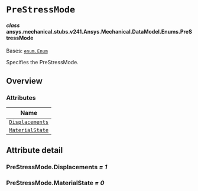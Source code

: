 # `PreStressMode`



#### *class* ansys.mechanical.stubs.v241.Ansys.Mechanical.DataModel.Enums.PreStressMode

Bases: [`enum.Enum`](https://docs.python.org/3/library/enum.html#enum.Enum)

Specifies the PreStressMode.

<!-- !! processed by numpydoc !! -->

<a id="overview"></a>

## Overview

### Attributes

| Name |
| ------------------------------------------------------------------------------------------------------------------------ |
| [`Displacements`](../../../../../v242/Ansys/Mechanical/DataModel/Enums/PreStressMode.md#PreStressMode.Displacements) |
| [`MaterialState`](../../../../../v242/Ansys/Mechanical/DataModel/Enums/PreStressMode.md#PreStressMode.MaterialState) |

<a id="attribute-detail"></a>

## Attribute detail

<a id="PreStressMode.Displacements"></a>

### PreStressMode.Displacements *= 1*

<a id="PreStressMode.MaterialState"></a>

### PreStressMode.MaterialState *= 0*



